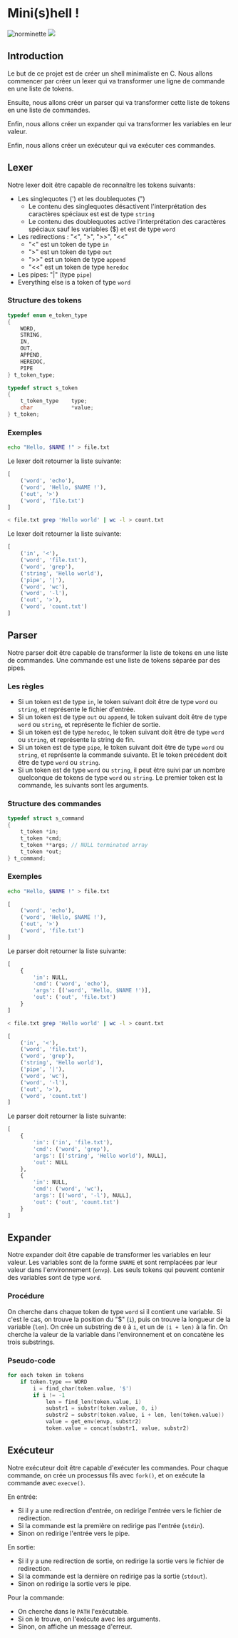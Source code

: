 # Mini(s)hell !
![norminette](https://github.com/42Lausanne-fltorren/Minishell/actions/workflows/main.yml/badge.svg) ![](https://github.com/42Lausanne-fltorren/Minishell/blob/gh-pages/minishell_percentage.svg)
## Introduction
Le but de ce projet est de créer un shell minimaliste en C.
Nous allons commencer par créer un lexer qui va transformer une ligne de commande en une liste de tokens.

Ensuite, nous allons créer un parser qui va transformer cette liste de tokens en une liste de commandes.

Enfin, nous allons créer un expander qui va transformer les variables en leur valeur.

Enfin, nous allons créer un exécuteur qui va exécuter ces commandes.

## Lexer
Notre lexer doit être capable de reconnaître les tokens suivants:
- Les singlequotes (') et les doublequotes (")
	- Le contenu des singlequotes désactivent l'interprétation des caractères spéciaux est est de type `string`
	- Le contenu des doublequotes active l'interprétation des caractères spéciaux sauf les variables ($) et est de type `word`
- Les redirections : "<", ">", ">>", "<<"
	- "<" est un token de type `in`
	- ">" est un token de type `out`
	- ">>" est un token de type `append`
	- "<<" est un token de type `heredoc`
- Les pipes: "|" (type `pipe`)
- Everything else is a token of type `word`

### Structure des tokens
```C
typedef enum e_token_type
{
	WORD,
	STRING,
	IN,
	OUT,
	APPEND,
	HEREDOC,
	PIPE
} t_token_type;

typedef struct s_token
{
	t_token_type	type;
	char			*value;
} t_token;

```

### Exemples
```bash
echo "Hello, $NAME !" > file.txt
```
Le lexer doit retourner la liste suivante:
```python
[
	('word', 'echo'),
	('word', 'Hello, $NAME !'),
	('out', '>')
	('word', 'file.txt')
]
```

```bash
< file.txt grep 'Hello world' | wc -l > count.txt
```
Le lexer doit retourner la liste suivante:
```python
[
	('in', '<'),
	('word', 'file.txt'),
	('word', 'grep'),
	('string', 'Hello world'),
	('pipe', '|'),
	('word', 'wc'),
	('word', '-l'),
	('out', '>'),
	('word', 'count.txt')
]
```

## Parser
Notre parser doit être capable de transformer la liste de tokens en une liste de commandes.
Une commande est une liste de tokens séparée par des pipes.

### Les règles
- Si un token est de type `in`, le token suivant doit être de type `word` ou `string`, et représente le fichier d'entrée.
- Si un token est de type `out` ou `append`, le token suivant doit être de type `word` ou `string`, et représente le fichier de sortie.
- Si un token est de type `heredoc`, le token suivant doit être de type `word` ou `string`, et représente la string de fin.
- Si un token est de type `pipe`, le token suivant doit être de type `word` ou `string`, et représente la commande suivante. Et le token précédent doit être de type `word` ou `string`.
- Si un token est de type `word` ou `string`, il peut être suivi par un nombre quelconque de tokens de type `word` ou `string`. Le premier token est la commande, les suivants sont les arguments.

### Structure des commandes
```C
typedef struct s_command
{
	t_token *in;
	t_token	*cmd;
	t_token	**args; // NULL terminated array
	t_token	*out;
} t_command;
```

### Exemples
```bash
echo "Hello, $NAME !" > file.txt
```
```python
[
	('word', 'echo'),
	('word', 'Hello, $NAME !'),
	('out', '>')
	('word', 'file.txt')
]
```
Le parser doit retourner la liste suivante:
```python
[
	{
		'in': NULL,
		'cmd': ('word', 'echo'),
		'args': [('word', 'Hello, $NAME !')],
		'out': ('out', 'file.txt')
	}
]
```

```bash
< file.txt grep 'Hello world' | wc -l > count.txt
```
```python
[
	('in', '<'),
	('word', 'file.txt'),
	('word', 'grep'),
	('string', 'Hello world'),
	('pipe', '|'),
	('word', 'wc'),
	('word', '-l'),
	('out', '>'),
	('word', 'count.txt')
]
```
Le parser doit retourner la liste suivante:
```python
[
	{
		'in': ('in', 'file.txt'),
		'cmd': ('word', 'grep'),
		'args': [('string', 'Hello world'), NULL],
		'out': NULL
	},
	{
		'in': NULL,
		'cmd': ('word', 'wc'),
		'args': [('word', '-l'), NULL],
		'out': ('out', 'count.txt')
	}
]
```

## Expander
Notre expander doit être capable de transformer les variables en leur valeur. Les variables sont de la forme `$NAME` et sont remplacées par leur valeur dans l'environnement (`envp`).
Les seuls tokens qui peuvent contenir des variables sont de type `word`.

### Procédure
On cherche dans chaque token de type `word` si il contient une variable.
Si c'est le cas, on trouve la position du "$" (`i`), puis on trouve la longueur de la variable (`len`).
On crée un substring de `0` à `i`, et un de `(i + len)` à la fin.
On cherche la valeur de la variable dans l'environnement et on concatène les trois substrings.

### Pseudo-code
```C
for each token in tokens
	if token.type == WORD
		i = find_char(token.value, '$')
		if i != -1
			len = find_len(token.value, i)
			substr1 = substr(token.value, 0, i)
			substr2 = substr(token.value, i + len, len(token.value))
			value = get_env(envp, substr2)
			token.value = concat(substr1, value, substr2)
```

## Exécuteur
Notre exécuteur doit être capable d'exécuter les commandes.
Pour chaque commande, on crée un processus fils avec `fork()`, et on exécute la commande avec `execve()`.

En entrée:
- Si il y a une redirection d'entrée, on redirige l'entrée vers le fichier de redirection.
- Si la commande est la première on redirige pas l'entrée (`stdin`).
- Sinon on redirige l'entrée vers le pipe.

En sortie:
- Si il y a une redirection de sortie, on redirige la sortie vers le fichier de redirection.
- Si la commande est la dernière on redirige pas la sortie (`stdout`).
- Sinon on redirige la sortie vers le pipe.

Pour la commande:
- On cherche dans le `PATH` l'exécutable.
- Si on le trouve, on l'exécute avec les arguments.
- Sinon, on affiche un message d'erreur.
